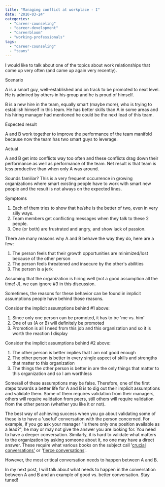 ```yaml
---
title: "Managing conflict at workplace - I"
date: "2010-03-24"
categories: 
  - "career-counseling"
  - "career-development"
  - "careerbloom"
  - "working-professionals"
tags: 
  - "career-counseling"
  - "teams"
---
```


I would like to talk about one of the topics about work relationships that come up very often (and came up again very recently).

Scenario

A is a smart guy, well-established and on track to be promoted to next level. He is admired by others in his group and he is proud of himself.

B is a new hire in the team, equally smart (maybe more), who is trying to establish himself in this team. He has better skills than A in some areas and his hiring manager had mentioned he could be the next lead of this team.

Expected result

A and B work together to improve the performance of the team manifold because now the team has two smart guys to leverage.

Actual

A and B get into conflicts way too often and these conflicts drag down their performance as well as performance of the team. Net result is that team is less productive than when only A was around.

Sounds familiar? This is a very frequent occurrence in growing organizations where smart existing people have to work with smart new people and the result is not always on the expected lines.

Symptoms

1. Each of them tries to show that he/she is the better of two, even in very silly ways.
2. Team members get conflicting messages when they talk to these 2 people.
3. One (or both) are frustrated and angry, and show lack of passion.

There are many reasons why A and B behave the way they do, here are a few:

1. The person feels that their growth opportunities are minimized/lost because of the other person
2. The person feels threatened and insecure by the other's abilities
3. The person is a jerk

Assuming that the organization is hiring well (not a good assumption all the time! J), we can ignore #3 in this discussion.

Sometimes, the reasons for these behavior can be found in implicit assumptions people have behind those reasons.

Consider the implicit assumptions behind #1 above:

1. Since only one person can be promoted, it has to be 'me vs. him'
2. One of us (A or B) will definitely be promoted
3. Promotion is all I need from this job and this organization and so it is worth the reaction I display

Consider the implicit assumptions behind #2 above:

1. The other person is better implies that I am not good enough
2. The other person is better in every single aspect of skills and strengths that matter to this organization
3. The things the other person is better in are the only things that matter to this organization and so I am worthless

Some/all of these assumptions may be false. Therefore, one of the first steps towards a better life for A and B is to dig out their implicit assumptions and validate them. Some of them requires validation from their managers, others will require validation from peers, still others will require validation from the other person (whether you like it or not).

The best way of achieving success when you go about validating some of these is to have a 'useful' conversation with the person concerned. For example, if you go ask your manager "is there only one position available as a lead?", he may or may not give the answer you are looking for. You need to have a deeper conversation. Similarly, it is hard to validate what matters to the organization by asking someone about it, no one may have a direct answer. These require what various books on the subject call '[crucial conversations'](http://www.vitalsmarts.com/crucialconversations_book.aspx) or '[fierce conversations](http://www.seattlepi.com/business/142622_susanscott06.html)'.

However, the most critical conversation needs to happen between A and B.

In my next post, I will talk about what needs to happen in the conversation between A and B and an example of good vs. better conversation. Stay tuned!
